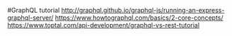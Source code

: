 #GraphQL tutorial
http://graphql.github.io/graphql-js/running-an-express-graphql-server/
https://www.howtographql.com/basics/2-core-concepts/
https://www.toptal.com/api-development/graphql-vs-rest-tutorial